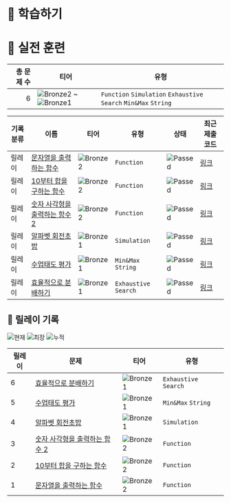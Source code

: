 # 📖 학습하기

# 🥇 실전 훈련
|총 문제 수|티어|유형|
|---:|---|---|
|6|![Bronze2][b2] ~ ![Bronze1][b1]|`Function` `Simulation` `Exhaustive Search` `Min&Max` `String`|

|기록분류|이름|티어|유형|상태|최근 제출 코드|
|---|---|---|---|---|---|
|릴레이|[문자열을 출력하는 함수](https://www.codetree.ai/training-field/search/problems/function-that-outputs-string)|![Bronze2][b2]|`Function`|![Passed][passed]|[링크](https://github.com/Tiabet/codetree-TILs/blob/main/240406/%EB%AC%B8%EC%9E%90%EC%97%B4%EC%9D%84%20%EC%B6%9C%EB%A0%A5%ED%95%98%EB%8A%94%20%ED%95%A8%EC%88%98/function-that-outputs-string.py)|
|릴레이|[10부터 합을 구하는 함수](https://www.codetree.ai/training-field/search/problems/function-to-find-the-sum-from-10)|![Bronze2][b2]|`Function`|![Passed][passed]|[링크](https://github.com/Tiabet/codetree-TILs/blob/main/240406/10%EB%B6%80%ED%84%B0%20%ED%95%A9%EC%9D%84%20%EA%B5%AC%ED%95%98%EB%8A%94%20%ED%95%A8%EC%88%98/function-to-find-the-sum-from-10.py)|
|릴레이|[숫자 사각형을 출력하는 함수 2](https://www.codetree.ai/training-field/search/problems/function-outputs-numeric-square-2)|![Bronze2][b2]|`Function`|![Passed][passed]|[링크](https://github.com/Tiabet/codetree-TILs/blob/main/240406/%EC%88%AB%EC%9E%90%20%EC%82%AC%EA%B0%81%ED%98%95%EC%9D%84%20%EC%B6%9C%EB%A0%A5%ED%95%98%EB%8A%94%20%ED%95%A8%EC%88%98%202/function-outputs-numeric-square-2.py)|
|릴레이|[알파벳 회전초밥](https://www.codetree.ai/training-field/search/problems/alphabet-rotating-sushi)|![Bronze1][b1]|`Simulation`|![Passed][passed]|[링크](https://github.com/Tiabet/codetree-TILs/blob/main/240406/%EC%95%8C%ED%8C%8C%EB%B2%B3%20%ED%9A%8C%EC%A0%84%EC%B4%88%EB%B0%A5/alphabet-rotating-sushi.py)|
|릴레이|[수업태도 평가](https://www.codetree.ai/training-field/search/problems/class-attitude-assessment)|![Bronze1][b1]|`Min&Max` `String`|![Passed][passed]|[링크](https://github.com/Tiabet/codetree-TILs/blob/main/240406/%EC%88%98%EC%97%85%ED%83%9C%EB%8F%84%20%ED%8F%89%EA%B0%80/class-attitude-assessment.py)|
|릴레이|[효율적으로 분배하기](https://www.codetree.ai/training-field/search/problems/to-distribute-efficiently)|![Bronze1][b1]|`Exhaustive Search`|![Passed][passed]|[링크](https://github.com/Tiabet/codetree-TILs/blob/main/240406/%ED%9A%A8%EC%9C%A8%EC%A0%81%EC%9C%BC%EB%A1%9C%20%EB%B6%84%EB%B0%B0%ED%95%98%EA%B8%B0/to-distribute-efficiently.py)|


## 🏃 릴레이 기록
![현재](https://img.shields.io/badge/현재_릴레이-6-%235cb85c.svg?for-the-badge)
![최장](https://img.shields.io/badge/최장_릴레이-6-%23E34F26.svg?for-the-badge)
![누적](https://img.shields.io/badge/누적_릴레이-6-%2300599C.svg?for-the-badge)

|릴레이|문제|티어|유형|
|---|---|---|---|
|6|[효율적으로 분배하기](https://www.codetree.ai/training-field/search/problems/to-distribute-efficiently)|![Bronze1][b1]|`Exhaustive Search`|
|5|[수업태도 평가](https://www.codetree.ai/training-field/search/problems/class-attitude-assessment)|![Bronze1][b1]|`Min&Max` `String`|
|4|[알파벳 회전초밥](https://www.codetree.ai/training-field/search/problems/alphabet-rotating-sushi)|![Bronze1][b1]|`Simulation`|
|3|[숫자 사각형을 출력하는 함수 2](https://www.codetree.ai/training-field/search/problems/function-outputs-numeric-square-2)|![Bronze2][b2]|`Function`|
|2|[10부터 합을 구하는 함수](https://www.codetree.ai/training-field/search/problems/function-to-find-the-sum-from-10)|![Bronze2][b2]|`Function`|
|1|[문자열을 출력하는 함수](https://www.codetree.ai/training-field/search/problems/function-that-outputs-string)|![Bronze2][b2]|`Function`|










[b5]: https://img.shields.io/badge/Bronze_5-%235D3E31.svg
[b4]: https://img.shields.io/badge/Bronze_4-%235D3E31.svg
[b3]: https://img.shields.io/badge/Bronze_3-%235D3E31.svg
[b2]: https://img.shields.io/badge/Bronze_2-%235D3E31.svg
[b1]: https://img.shields.io/badge/Bronze_1-%235D3E31.svg
[s5]: https://img.shields.io/badge/Silver_5-%23394960.svg
[s4]: https://img.shields.io/badge/Silver_4-%23394960.svg
[s3]: https://img.shields.io/badge/Silver_3-%23394960.svg
[s2]: https://img.shields.io/badge/Silver_2-%23394960.svg
[s1]: https://img.shields.io/badge/Silver_1-%23394960.svg
[g5]: https://img.shields.io/badge/Gold_5-%23FFC433.svg
[g4]: https://img.shields.io/badge/Gold_4-%23FFC433.svg
[g3]: https://img.shields.io/badge/Gold_3-%23FFC433.svg
[g2]: https://img.shields.io/badge/Gold_2-%23FFC433.svg
[g1]: https://img.shields.io/badge/Gold_1-%23FFC433.svg
[p5]: https://img.shields.io/badge/Platinum_5-%2376DDD8.svg
[p4]: https://img.shields.io/badge/Platinum_4-%2376DDD8.svg
[p3]: https://img.shields.io/badge/Platinum_3-%2376DDD8.svg
[p2]: https://img.shields.io/badge/Platinum_2-%2376DDD8.svg
[p1]: https://img.shields.io/badge/Platinum_1-%2376DDD8.svg
[passed]: https://img.shields.io/badge/Passed-%23009D27.svg
[failed]: https://img.shields.io/badge/Failed-%23D24D57.svg
[easy]: https://img.shields.io/badge/쉬움-%235cb85c.svg?for-the-badge
[medium]: https://img.shields.io/badge/보통-%23FFC433.svg?for-the-badge
[hard]: https://img.shields.io/badge/어려움-%23D24D57.svg?for-the-badge